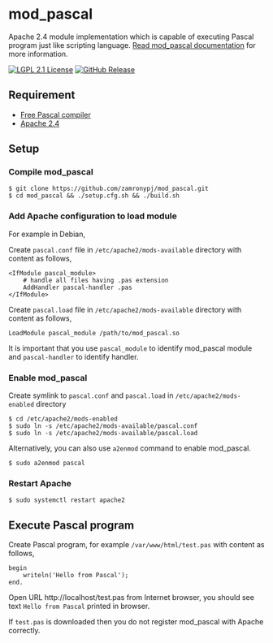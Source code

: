 # mod_pascal

Apache 2.4 module implementation which is capable of executing Pascal program just like scripting language. [Read mod_pascal documentation](https://zamronypj.github.io/mod_pascal) for more information.

[![LGPL 2.1 License](https://img.shields.io/github/license/zamronypj/mod_pascal.svg)](https://github.com/zamronypj/mod_pascal/blob/master/LICENSE)
[![GitHub Release](https://img.shields.io/github/v/release/zamronypj/mod_pascal.svg)](https://github.com/zamronypj/mod_pascal/releases)

## Requirement

- [Free Pascal compiler](https://www.freepascal.org)
- [Apache 2.4](https://httpd.apache.org/docs/2.4/)

## Setup

### Compile mod_pascal

```
$ git clone https://github.com/zamronypj/mod_pascal.git
$ cd mod_pascal && ./setup.cfg.sh && ./build.sh
```

### Add Apache configuration to load module

For example in Debian,

Create `pascal.conf` file in `/etc/apache2/mods-available` directory with content as follows,

```
<IfModule pascal_module>
    # handle all files having .pas extension
    AddHandler pascal-handler .pas
</IfModule>
```

Create `pascal.load` file in `/etc/apache2/mods-available` directory with content as follows,

```
LoadModule pascal_module /path/to/mod_pascal.so
```

It is important that you use `pascal_module` to identify mod_pascal module and
`pascal-handler` to identify handler.

### Enable mod_pascal

Create symlink to `pascal.conf` and `pascal.load` in `/etc/apache2/mods-enabled` directory

```
$ cd /etc/apache2/mods-enabled
$ sudo ln -s /etc/apache2/mods-available/pascal.conf
$ sudo ln -s /etc/apache2/mods-available/pascal.load
```
Alternatively, you can also use `a2enmod` command to enable mod_pascal.

```
$ sudo a2enmod pascal
```

### Restart Apache

```
$ sudo systemctl restart apache2
```

## Execute Pascal program

Create Pascal program, for example  `/var/www/html/test.pas` with content as follows,

```
begin
    writeln('Hello from Pascal');
end.
```

Open URL http://localhost/test.pas from Internet browser, you should see text `Hello from Pascal` printed in browser.

If `test.pas` is downloaded then you do not register mod_pascal with Apache correctly.
